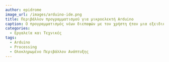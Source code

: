 ```yaml
---
author: epidrome
image_url: /images/arduino-ide.png
title: Περιβάλλον προγραμματισμού για μικροελεκτή Arduino 
caption: Ο προγραμματισμός νέων διεπαφών με τον χρήστη ήταν μια εξειδικευμένη εργασία που απαιτούσε γνώσεις τόσο υλικού όσο και λογισμικού υπολογιστών. Το ολοκληρωμένο περιβάλλον ανάπτυξης του Arduino περιλαμβάνει βιβλιοθήκες και γλώσσα προγραμματισμού που μοιάζουν με την δημοφιλή C, τα οποία κρύβουν τις λεπτομέρειες του υλικού και επιτρέπουν στον κατασκευαστή να εστιάσει στις νέες λειτουργίες που σχεδιάζει.
categories:
  - Εργαλεία και Τεχνικές 
tags:
  - Arduino
  - Processing
  - Ολοκληρωμένο Περιβάλλον Ανάπτυξης
---
```

